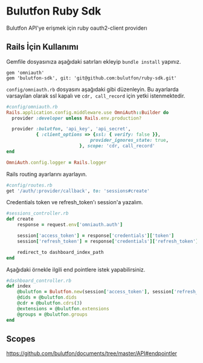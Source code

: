 # Bulutfon Ruby Sdk

Bulutfon API'ye erişmek için ruby oauth2-client providerı

## Rails İçin Kullanımı

Gemfile dosyasınıza aşağıdaki satırları ekleyip `bundle install` yapınız.

```
gem 'omniauth'
gem 'bulutfon-sdk', git: 'git@github.com:bulutfon/ruby-sdk.git'
```

`config/omniauth.rb` dosyasını aşağıdaki gibi düzenleyin. Bu ayarlarda varsayılan olarak ssl kapalı ve `cdr, call_record` için yetki istenmektedir.

```ruby
#config/omniauth.rb
Rails.application.config.middleware.use OmniAuth::Builder do
  provider :developer unless Rails.env.production?

  provider :bulutfon, 'api_key', 'api_secret',
           { :client_options => {ssl: { verify: false }},
                               provider_ignores_state: true,
                           }, scope: 'cdr, call_record'
end

OmniAuth.config.logger = Rails.logger
```

Rails routing ayarlarını ayarlayın.

```ruby
#config/routes.rb
get '/auth/:provider/callback', to: 'sessions#create'
```

Credentials token ve refresh_token'ı session'a yazalım.

```ruby
#sessions_controller.rb
def create
    response = request.env['omniauth.auth']

    session['access_token'] = response['credentials']['token']
    session['refresh_token'] = response['credentials']['refresh_token']

    redirect_to dashboard_index_path
end
```

Aşağıdaki örnekle ilgili end pointlere istek yapabilirsiniz.

```ruby
#dashboard_controller.rb
def index
    @bulutfon = Bulutfon.new(session['access_token'], session['refresh_token'])
    @dids = @bulutfon.dids
    @cdr = @bulutfon.cdrs(3)
    @extensions = @bulutfon.extensions
    @groups = @bulutfon.groups
end
```

## Scopes
https://github.com/bulutfon/documents/tree/master/API#endpointler
